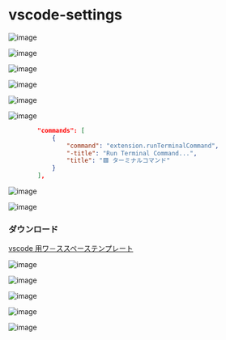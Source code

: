 # vscode-settings

![image](https://user-images.githubusercontent.com/1501327/156951152-c310fe78-87b7-413b-a99a-1dc1fd3f55e3.png)

![image](https://user-images.githubusercontent.com/1501327/156951268-0755695a-b502-4d79-b3a4-d200e6940f9e.png)

![image](https://user-images.githubusercontent.com/1501327/156951355-9678fd88-980f-4b69-8e17-229757db1de2.png)

![image](https://user-images.githubusercontent.com/1501327/156951541-8005c5a6-1092-47a6-858d-29d4d6ca8456.png)

![image](https://user-images.githubusercontent.com/1501327/156951719-32102d19-5e2d-4bf8-87bc-2d6c7743c37d.png)

![image](https://user-images.githubusercontent.com/1501327/156952057-8becd434-f998-4d2e-ba0d-b8d214476e6a.png)
```json
		"commands": [
			{
				"command": "extension.runTerminalCommand",
				"-title": "Run Terminal Command...",
				"title": "🟥 ターミナルコマンド"
			}
		],
```
![image](https://user-images.githubusercontent.com/1501327/156953377-5f236079-ca2c-4364-b876-e5e4d26bb8a2.png)

![image](https://user-images.githubusercontent.com/1501327/156953674-133664da-f61f-4995-ad6d-cf2644b86ad7.png)



### ダウンロード
[vscode 用ワ－ススペーステンプレート](https://github.com/winofsql/subject)

![image](https://user-images.githubusercontent.com/1501327/156952692-e577f2f1-edee-4c72-9803-a467d0609875.png)

![image](https://user-images.githubusercontent.com/1501327/156952787-c4f99f74-b883-426f-9aa5-04534105a1ff.png)

![image](https://user-images.githubusercontent.com/1501327/156955258-4a5992f1-2b10-459a-baa8-e522cf2eefa8.png)

![image](https://user-images.githubusercontent.com/1501327/156955190-92e14c26-c7e5-48ba-a5df-cbd5044d8dbb.png)

![image](https://user-images.githubusercontent.com/1501327/156955381-4bed881a-809b-433e-b548-2855804f4b39.png)


